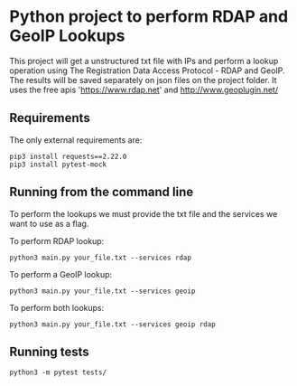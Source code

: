 # Python project to perform RDAP and GeoIP Lookups

This project will get a unstructured txt file with IPs and perform a lookup operation using The Registration Data Access Protocol - RDAP and GeoIP.
The results will be saved separately on json files on the project folder. 
It uses the free apis 'https://www.rdap.net' and http://www.geoplugin.net/

## Requirements
The only external requirements are:
```
pip3 install requests==2.22.0
pip3 install pytest-mock
```

## Running from the command line

To perform the lookups we must provide the txt file and the services we want to use as a flag.

To perform RDAP lookup:
```
python3 main.py your_file.txt --services rdap
```
To perform a GeoIP lookup:
```
python3 main.py your_file.txt --services geoip
```
To perform both lookups:
```
python3 main.py your_file.txt --services geoip rdap
```

## Running tests
```
python3 -m pytest tests/
```

